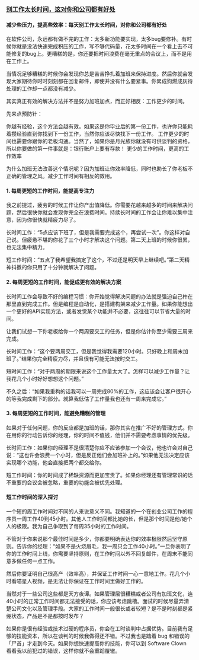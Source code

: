 ### [别工作太长时间，这对你和公司都有好处](http://blog.jobbole.com/105395/)

#### 减少些压力，提高些效率：每天别工作太长时间，对你和公司都有好处

在软件公司，永远都有做不完的工作：太多新功能要实现，太多bug要修补。有时候你就是没法快速完成积压的工作，写不够代码量，花太多时间在一个看上去不可能修复的bug上。更糟糕的是，你还要把时间浪费在毫无重点的会议上，而不是用在工作上。

当情况足够糟糕的时候你会发现你总是苦苦挣扎着加班来保持进度。然后你就会发现大家期待你时时刻刻都在回复邮件，即使并没有什么要紧事。你累成狗燃成灰待处理的工作却一点都没有减少。

其实真正有效的解决方法并不是努力加班加点，而正好相反：工作更少的时间。

先来点预防针：

你越有经验，这个方法会越有效。如果这是你毕业后的第一份工作，也许你只能耗着攒经验直到你找到下一份工作，当然你应该尽快找下一份工作。
工作更少的时间也需要你跟你的老板沟通。当然了，如果你是月光族你就没有可供谈判的资格，所以你要做的第一件事就是：银行账户上要有存款！
更少的工作时间，更高的工作效率

为什么加班无法改善这个情况呢？因为加班让你效率降低，同时也助长了你老板不正确的管理之风。减少工作时间有相反的效用。

#### 1. 每周更短的工作时间，能提高专注力

我之前提过，疲劳的时候工作让你产出值降低。你需要花越来越多的时间来解决问题，然后很快你就会发现你完全在浪费时间。持续长时间的工作会让你难以集中注意，因为你很快就精疲力尽了。

长时间工作：“5点应该下班了，但是我需要完成这个，再尝试一次”。你这样对自己说。但疲惫不堪的你花了三个小时才解决这个问题。第二天上班的时候你很累，也无法集中精力。

短工作时间：“五点了我希望我搞定了这个，不过还是明天早上继续吧。”第二天精神抖擞的你只用了十分钟就解决了问题。

#### 2. 每周更短的工作时间，能促成更有效的解决方案

长时间工作会导致不好的编程习惯：你开始觉得解决问题的办法就是强迫自己杵在那里直到完成工作。但是编程是自动化，是搭建构架来减少工作量。如果你能想出一个更好的API实现方法，或者发觉某个功能并不必要，这往往可以节省大量的时间。

让我们试想一下你老板给你一个两周要交工的任务，但是你估计你至少需要三周来完成。

长时间工作：“这个要两周交工，但是我觉得我需要120小时。只好晚上和周末加班了。”结果你完全精疲力尽，并且很有可能无法按时交工。

短时间工作：“对于两周的期限来说这个工作量太大了。怎样可以减少工作量？让我花几个小时好好想想这个问题。”

不久之后：“如果我重构的话我可以一周完成80%的工作，这应该会让客户很开心的等我完成剩下的部分。就算我低估了工作量我也还有一周来完成它。”

#### 3. 每周更短的工作时间，能避免糟糕的管理

如果对于任何问题，你的反应都是加班的话，那你其实在推广不好的管理方式。你在用你的行动告诉你的经理，你的时间不值钱，他们并不需要考虑事情的优先级。

长时间工作：如果你的经理不是很清楚你应不应该参加一个会议，他也许会对自己说：“这也许会浪费一个小时，但是反正他们会加班补上的。”如果他无法决定应该实现哪个功能，他会直接把两个都交给你。

短工作时间：你的时间成了稀缺资源而更加宝贵了。如果你经理还有管理常识的话不重要的会议会被忽略，重要的功能会被优先处理。

#### 短工作时间的深入探讨

一个短的周工作时间对不同的人来说意义不同。我知道的一个在创业公司工作的程序员一周工作40到45小时。其他人工作时间都比她的长，但是那个时间是他/她个人的极限。我为自己争取到了每周35小时的工作时间。

不管对于你来说那个最佳时间是多少，你都要明确表达你的效率极限然后坚守原则。告诉你的经理：“如果不是火烧眉毛，我一周只会工作40小时。”一旦你表明了你的工作时间上线，你需要坚持原则，在工作时间以外不回复邮件，在周末不能同意多做任何一点工作。

然后你要证明自己很高产（效率高），并保证工作时间一心一意地工作。花几个小时看喵星人视频，是无法让你保证在工作时间里做好工作的。

当然对于一些公司这些都是天方夜谭。如果管理层很糟糕或者公司有加班文化，连40小时的正常工作时间都无法接受的话，你应该考虑跳槽。面试的时候尽量弄清楚公司文化以及管理手段。大家的工作时间一般很长或者较短？是不是时刻都是紧绷状态，产品是不是都按时发布？

如果你是很有经验或技术过硬的程序员，你会在工时谈判中占据优势。目前我有足够的技能资本，所以在谈判的时候我做得还不错。不过我也是踏着 bug 和错误的「尸首」才走到今天。如果你想快速提高你的技能，你可以到 Software Clown 看看我以前犯过的错误，这样你就不会重蹈覆辙。
